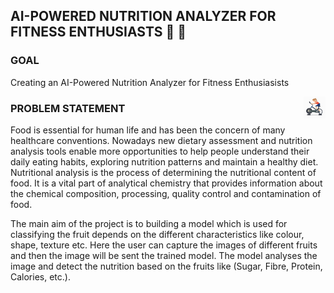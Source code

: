 ## AI-POWERED NUTRITION ANALYZER FOR FITNESS ENTHUSIASTS  :muscle: :grapes:
### GOAL 
Creating an AI-Powered Nutrition Analyzer for Fitness Enthusiasists


<img src="https://github.com/IBM-EPBL/IBM-Project-17832-1659676633/blob/main/Gif/cycling_.gif" width=35 height=35 align="right">

### PROBLEM STATEMENT

Food is essential for human life and has been the concern of many healthcare conventions. Nowadays new dietary assessment and nutrition analysis tools enable more opportunities to help people understand their daily eating habits, exploring nutrition patterns and maintain a healthy diet. Nutritional analysis is the process of determining the nutritional content of food. It is a vital part of analytical chemistry that provides information about the chemical composition, processing, quality control and contamination of food.

 
The main aim of the project is to building a model which is used for classifying the fruit depends on the different characteristics like colour, shape, texture etc. Here the user can capture the images of different fruits and then the image will be sent the trained model. The model analyses the image and detect the nutrition based on the fruits like (Sugar, Fibre, Protein, Calories, etc.).

